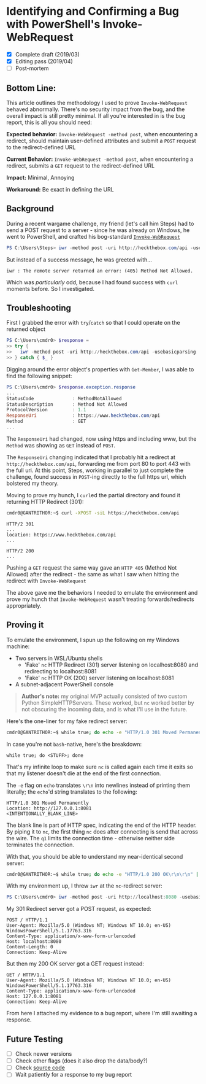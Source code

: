 # Identifying and Confirming a Bug with PowerShell's Invoke-WebRequest
- [x] Complete draft (2019/03)
- [x] Editing pass (2019/04)
- [ ] Post-mortem

## Bottom Line:
This article outlines the methodology I used to prove `Invoke-WebRequest` behaved abnormally.  There's no security impact from the bug, and the overall impact is still pretty minimal. If all you're interested in is the bug report, this is all you should need:

__Expected behavior:__ `Invoke-WebRequest -method post`, when encountering a redirect, should maintain user-defined attributes and submit a `POST` request to the redirect-defined URL

__Current Behavior:__ `Invoke-WebRequest -method post`, when encountering a redirect, submits a `GET` request to the redirect-defined URL

__Impact:__ Minimal, Annoying

__Workaround:__ Be exact in defining the URL

## Background
During a recent wargame challenge, my friend (let's call him Steps) had to send a POST request to a server - since he was already on Windows, he went to PowerShell, and crafted his bog-standard [`Invoke-WebRequest`](https://docs.microsoft.com/en-us/powershell/module/microsoft.powershell.utility/invoke-webrequest?view=powershell-6) 
```PowerShell
PS C:\Users\Steps> iwr -method post -uri http://heckthebox.com/api -usebasicparsing
```
But instead of a success message, he was greeted with...
```
iwr : The remote server returned an error: (405) Method Not Allowed.
```
Which was _particularly_ odd, because I had found success with `curl` moments before.  So I investigated.

## Troubleshooting
First I grabbed the error with `try`/`catch` so that I could operate on the returned object
```PowerShell
PS C:\Users\cmdr0> $response =
>> try {
>>   iwr -method post -uri http://heckthebox.com/api -usebasicparsing 
>> } catch { $_ }
```
Digging around the error object's properties with `Get-Member`, I was able to find the following snippet:
```PowerShell
PS C:\Users\cmdr0> $response.exception.response
...
StatusCode              : MethodNotAllowed
StatusDescription       : Method Not Allowed
ProtocolVersion         : 1.1
ResponseUri             : https://www.heckthebox.com/api
Method                  : GET
...
```
The `ResponseUri` had changed, now using https and including www, but the `Method` was showing as `GET` instead of `POST`.

The `ResponseUri` changing indicated that I probably hit a redirect at `http://heckthebox.com/api`, forwarding me from port 80 to port 443 with the full uri.  At this point, Steps, working in parallel to just complete the challenge, found success in `POST`-ing directly to the full https url, which bolstered my theory.

Moving to prove my hunch, I `curl`ed the partial directory and found it returning HTTP Redirect (301):
```bash
cmdr0@GANTRITHOR:~$ curl -XPOST -siL https://heckthebox.com/api
```
```
HTTP/2 301
...
location: https://www.heckthebox.com/api
...

HTTP/2 200
...
```
Pushing a `GET` request the same way gave an `HTTP 405` (Method Not Allowed) after the redirect - the same as what I saw when hitting the redirect with `Invoke-WebRequest`

The above gave me the behaviors I needed to emulate the environment and prove my hunch that `Invoke-WebRequest` wasn't treating forwards/redirects appropriately.

## Proving it
To emulate the environment, I spun up the following on my Windows machine:

- Two servers in WSL/Ubuntu shells
  - 'Fake' `nc` HTTP Redirect (301) server listening on localhost:8080 and redirecting to localhost:8081
  - 'Fake' `nc` HTTP OK (200) server listening on localhost:8081
- A subnet-adjacent PowerShell console

> **Author's note:** my original MVP actually consisted of two custom Python SimpleHTTPServers.  These worked, but `nc` worked better by not obscuring the incoming data, and is what I'll use in the future.

Here's the one-liner for my fake redirect server:
```bash
cmdr0@GANTRITHOR:~$ while true; do echo -e "HTTP/1.0 301 Moved Permanently\r\nLocation: http://127.0.0.1:8081\r\n\r\n" | nc -q1 -l 127.0.0.1:8080; done
```
In case you're not `bash`-native, here's the breakdown:
```
while true; do <STUFF>; done
```
That's my infinite loop to make sure `nc` is called again each time it exits so that my listener doesn't die at the end of the first connection.

The `-e` flag on `echo` translates `\r\n` into newlines instead of printing them literally; the `echo`'d string translates to the following:
```
HTTP/1.0 301 Moved Permanently
Location: http://127.0.0.1:8081
<INTENTIONALLY_BLANK_LINE>
```
The blank line is part of HTTP spec, indicating the end of the HTTP header.  By piping it to `nc`, the first thing `nc` does after connecting is send that across the wire.  The `q1` limits the connection time - otherwise neither side terminates the connection.

With that, you should be able to understand my near-identical second server:
```bash
cmdr0@GANTRITHOR:~$ while true; do echo -e "HTTP/1.0 200 OK\r\n\r\n" | nc -q1 -l 127.0.0.1:8081; done
```
With my environment up, I threw `iwr` at the `nc`-redirect server:
```PowerShell
PS C:\Users\cmdr0> iwr -method post -uri http://localhost:8080 -usebasicparsing
```
My 301 Redirect server got a POST request, as expected:
```
POST / HTTP/1.1
User-Agent: Mozilla/5.0 (Windows NT; Windows NT 10.0; en-US) WindowsPowerShell/5.1.17763.316
Content-Type: application/x-www-form-urlencoded
Host: localhost:8080
Content-Length: 0
Connection: Keep-Alive
```
But then my 200 OK server got a GET request instead:
```
GET / HTTP/1.1
User-Agent: Mozilla/5.0 (Windows NT; Windows NT 10.0; en-US) WindowsPowerShell/5.1.17763.316
Content-Type: application/x-www-form-urlencoded
Host: 127.0.0.1:8081
Connection: Keep-Alive
```
From here I attached my evidence to a bug report, where I'm still awaiting a response.

## Future Testing

- [ ] Check newer versions
- [ ] Check other flags (does it also drop the data/body?)
- [ ] Check [source code](https://github.com/PowerShell/PowerShell/blob/1d549497cfba144e978f3c66c4f817926afd46ef/src/Microsoft.PowerShell.Commands.Utility/commands/utility/WebCmdlet/Common/WebRequestPSCmdlet.Common.cs#L1105-L1108)
- [ ] Wait patiently for a response to my bug report